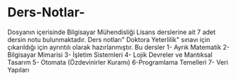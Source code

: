 # Ders-Notlar-
Dosyanın içerisinde Bilgisayar Mühendisliği Lisans derslerine ait 7 adet dersin notu bulunmaktadır. Ders notları" Doktora Yeterlilik" sınavı için çıkarıldığı için ayrıntılı olarak hazırlanmıştır. Bu dersler
  1- Ayrık Matematik
  2- Bilgisayar Mimarisi
  3- İşletim Sistemleri
  4- Lojik Devreler ve Mantıksal Tasarım
  5- Otomata (Özdevinirler Kuramı)
  6-Programlama Temelleri
  7- Veri Yapıları
